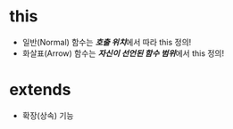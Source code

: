 # this
- 일반(Normal) 함수는 ***호출 위치***에서 따라 this 정의!
- 화살표(Arrow) 함수는 ***자신이 선언된 함수 범위***에서 this 정의!

# extends
- 확장(상속) 기능